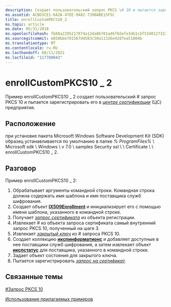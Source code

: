 ```yaml
---
description: Создает пользовательский запрос PKCS \# 10 и пытается зарегистрировать его в центре сертификации (ЦС) предприятия.
ms.assetid: ACBD3CE1-6A2A-47EE-9482-7398ABE15F5C
title: enrollCustomPKCS10_2
ms.topic: article
ms.date: 05/31/2018
ms.openlocfilehash: fb88a2295217874a12da8b701a46f8dafe3db1cbf53d01273222e607195a789a
ms.sourcegitcommit: e858bbe701567d4583c50a11326e42d7ea51804b
ms.translationtype: MT
ms.contentlocale: ru-RU
ms.lasthandoff: 08/11/2021
ms.locfileid: "117780043"
---
```

# <a name="enrollcustompkcs10_2"></a>enrollCustomPKCS10 \_ 2

Пример enrollCustomPKCS10 \_ 2 создает пользовательский \# запрос PKCS 10 и пытается зарегистрировать его в [*центре сертификации*](/windows/desktop/SecGloss/c-gly) (ЦС) предприятия.

## <a name="location"></a>Расположение

при установке пакета Microsoft Windows Software Development Kit (SDK) образец устанавливается по умолчанию в папке *% ProgramFiles%* \\ Microsoft sdk \\ Windows \\ v 7.0 \\ samples Security ssl \\ \\ Certificate \\ \\ enrollCustomPKCS10 \_ 2.

## <a name="discussion"></a>Разговор

Пример enrollCustomPKCS10 \_ 2:

1.  Обрабатывает аргументы командной строки. Командная строка должна содержать имя шаблона и имя поставщика служб шифрования.
2.  Создает объект [**IX509Enrollment**](/windows/desktop/api/CertEnroll/nn-certenroll-ix509enrollment) и инициализирует его с помощью имени шаблона, указанного в командной строке.
3.  Получает [*запрос сертификата*](/windows/desktop/SecGloss/c-gly) из объекта регистрации.
4.  Извлекает \# из объекта запроса сертификата самый внутренний запрос PKCS 10, полученный на шаге 3.
5.  Извлекает [*закрытый ключ*](/windows/desktop/SecGloss/p-gly) из \# запроса PKCS 10.
6.  Создает коллекцию [**икспинформатионс**](/windows/desktop/api/CertEnroll/nn-certenroll-icspinformations) и добавляет доступные в нее поставщики служб шифрования, а затем извлекает объект [**икспстатус**](/windows/desktop/api/CertEnroll/nn-certenroll-icspstatus) для поставщика, указанного в командной строке.
7.  Задает объект состояния для закрытого ключа.
8.  Пытается зарегистрировать [*запрос на сертификат*](/windows/desktop/SecGloss/c-gly).

## <a name="related-topics"></a>Связанные темы

<dl> <dt>

[\#Запрос PKCS 10](pkcs--10-request.md)
</dt> <dt>

[Использование прилагаемых примеров](using-the-included-samples.md)
</dt> </dl>

 

 
